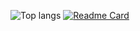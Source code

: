 ![Top langs](https://github-readme-stats.vercel.app/api/top-langs/?username=Akinori13&layout=compact&langs_count=20)
[![Readme Card](https://github-readme-stats.vercel.app/api/pin/?username=Akinori13&repo=SimpleScheduler)](https://github.com/Akinori13/SimpleScheduler)

